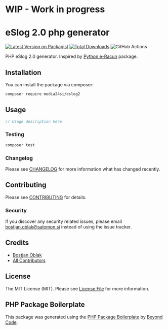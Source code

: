 # WIP - Work in progress

# eSlog 2.0 php generator

[![Latest Version on Packagist](https://img.shields.io/packagist/v/media24si/eslog2.svg?style=flat-square)](https://packagist.org/packages/media24si/eslog2)
[![Total Downloads](https://img.shields.io/packagist/dt/media24si/eslog2.svg?style=flat-square)](https://packagist.org/packages/media24si/eslog2)
![GitHub Actions](https://github.com/media24si/eslog2/actions/workflows/main.yml/badge.svg)

PHP eSlog 2.0 generator. Inspired by [Python e-Racun](https://github.com/boris-savic/python-eracun) package.

## Installation

You can install the package via composer:

```bash
composer require media24si/eslog2
```

## Usage

```php
// Usage description here
```

### Testing

```bash
composer test
```

### Changelog

Please see [CHANGELOG](CHANGELOG.md) for more information what has changed recently.

## Contributing

Please see [CONTRIBUTING](CONTRIBUTING.md) for details.

### Security

If you discover any security related issues, please email bostjan.oblak@salomon.si instead of using the issue tracker.

## Credits

-   [Bostjan Oblak](https://github.com/media24si)
-   [All Contributors](../../contributors)

## License

The MIT License (MIT). Please see [License File](LICENSE.md) for more information.

## PHP Package Boilerplate

This package was generated using the [PHP Package Boilerplate](https://laravelpackageboilerplate.com) by [Beyond Code](http://beyondco.de/).
